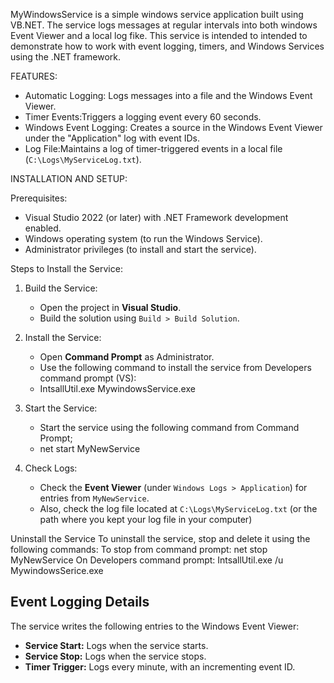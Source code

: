 MyWindowsService is a simple windows service application built using VB.NET. The service logs messages at regular intervals into both windows Event Viewer and a local log fike.
This service is intended to intended to demonstrate how to work with event logging, timers, and Windows Services using the .NET framework.

FEATURES:
- Automatic Logging: Logs messages into a file and the Windows Event Viewer.
- Timer Events:Triggers a logging event every 60 seconds.
- Windows Event Logging: Creates a source in the Windows Event Viewer under the "Application" log with event IDs.
- Log File:Maintains a log of timer-triggered events in a local file (`C:\Logs\MyServiceLog.txt`).

INSTALLATION AND SETUP:

Prerequisites:
- Visual Studio 2022 (or later) with .NET Framework development enabled.
- Windows operating system (to run the Windows Service).
- Administrator privileges (to install and start the service).

Steps to Install the Service:

1. Build the Service:
    - Open the project in **Visual Studio**.
    - Build the solution using `Build > Build Solution`.

2. Install the Service:
    - Open **Command Prompt** as Administrator.
    - Use the following command to install the service from Developers command prompt (VS):
    - IntsallUtil.exe MywindowsService.exe
     
     
3. Start the Service:
    - Start the service using the following command from Command Prompt;
    - net start MyNewService
      

4. Check Logs:
    - Check the **Event Viewer** (under `Windows Logs > Application`) for entries from `MyNewService`.
    - Also, check the log file located at `C:\Logs\MyServiceLog.txt` (or the path where you kept your log file in your computer)

 Uninstall the Service
To uninstall the service, stop and delete it using the following commands:
To stop from command prompt: net stop MyNewService
On Developers command prompt: IntsallUtil.exe /u MywindowsSerice.exe

## Event Logging Details
The service writes the following entries to the Windows Event Viewer:
- **Service Start:** Logs when the service starts.
- **Service Stop:** Logs when the service stops.
- **Timer Trigger:** Logs every minute, with an incrementing event ID.
